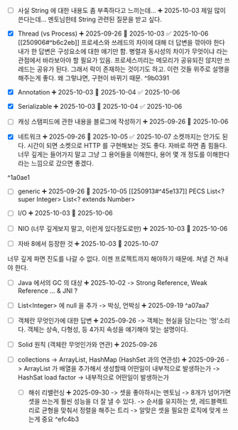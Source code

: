 - [ ] 사실 String 에 대한 내용도 좀 부족하다고 느끼는데... ➕ 2025-10-03 
      제일 많이 쓴다는데... 멘토님한테 String 관련된 질문을 받고 싶다.

- [x] Thread (vs Process) ➕ 2025-09-26 📅 2025-10-03 ✅ 2025-10-06
      [[250906#^b6c2eb]]
      프로세스와 쓰레드의 차이에 대해 더 답변을 깎아야 한다
      내가 한 답변은 구성요소에 대한 얘기만 함.
      병렬과 동시성의 차이가 무엇이냐 라는 관점에서 바라보아야 할 필요가 있음.
      프로세스끼리는 메모리가 공유되진 않지만 쓰레드는 공유가 된다.
      그래서 락이 존재하는 것이기도 하고.
      이런 것들 위주로 설명을 해주는게 좋다.
      왜 그렇냐면, 구현이 바뀌기 때문. ^9b0391

- [x] Annotation ➕ 2025-10-03 📅 2025-10-04 ✅ 2025-10-06

- [x] Serializable ➕ 2025-10-03 📅 2025-10-04 ✅ 2025-10-06

- [ ] 캐싱 스탬피드에 관한 내용을 블로그에 작성하기 ➕ 2025-09-26 📅 2025-10-06

- [x] 네트워크 ➕ 2025-09-26 📅 2025-10-05 ✅ 2025-10-07
      소켓까지는 안가도 된다. 시간이 되면 소켓으로 HTTP 를 구현해보는 것도 좋다.
      자바로 하면 좀 힘들다.
      너무 깊게는 들어가지 말고 그냥 그 용어들을 이해한다, 용어 몇 개 정도를 이해한다라는
      느낌으로 갔으면 좋겠다.

 ^1a0ae1
- [ ] generic ➕ 2025-09-26 📅 2025-10-05
      [[250913#^45e137]]
      PECS
      List\<? super Integer>
	  List\<? extends Number>

- [ ] I/O ➕ 2025-10-03 📅 2025-10-06 

- [ ] NIO (너무 깊게보지 말고, 이런게 있다정도로만) ➕ 2025-10-03 📅 2025-10-06 

- [ ] 자바 8에서 등장한 것 ➕ 2025-10-03 📅 2025-10-07 



너무 깊게 파면 진도를 나갈 수 없다. 이젠 프로젝트까지 해야하기 때문에.
쳐낼 건 쳐내야 한다.




- [ ] Java 에서의 GC 의 대상 ➕ 2025-10-02 
      -> Strong Reference, Weak Reference  ... & JNI ?

- [ ] List\<Integer> 에 null 을 추가 -> 박싱, 언박싱 ➕ 2025-09-19
 ^a07aa7
 
- [ ] 객체란 무엇인가에 대한 답변 ➕ 2025-09-26 
      -> 객체는 현실을 담는다는 '멍'소리다. 
      객체는 상속, 다형성, 등 4가지 속성을 얘기해야 맞는 설명이다.

- [ ] Solid 원칙 (객체란 무엇인가와 연관) ➕ 2025-09-26 


- [ ] collections -> ArrayList, HashMap (HashSet 과의 연관성) ➕ 2025-09-26 
      -> ArrayList 가 배열을 추가해서 생성할때 어떤일이 내부적으로 발생하는가
      -> HashSat load factor
      -> 내부적으로 어떤일이 발생하는가
               
	- [ ] 해쉬 리밸런싱 ➕ 2025-09-30
		  -> 셋을 좋아하시는 멘토님
		  -> 8개가 넘어가면 셋을 쓰는게 훨씬 성능을 더 잘 낼 수 있다.
		  -> 순서를 유지하는 셋, 레드블랙트리로 균형을 맞춰서 정렬을 해주는 트리
		  -> 알맞은 셋을 필요한 로직에 맞게 쓰는게 중요
	 ^efc4b3





